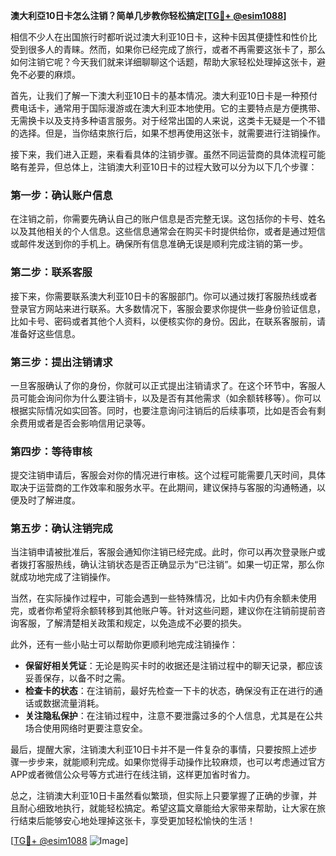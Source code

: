 **澳大利亞10日卡怎么注销？简单几步教你轻松搞定[[TG💪+ @esim1088](https://t.me/s/esim1088)]**

相信不少人在出国旅行时都听说过澳大利亚10日卡，这种卡因其便捷性和性价比受到很多人的青睐。然而，如果你已经完成了旅行，或者不再需要这张卡了，那么如何注销它呢？今天我们就来详细聊聊这个话题，帮助大家轻松处理掉这张卡，避免不必要的麻烦。

首先，让我们了解一下澳大利亚10日卡的基本情况。澳大利亚10日卡是一种预付费电话卡，通常用于国际漫游或在澳大利亚本地使用。它的主要特点是方便携带、无需换卡以及支持多种语言服务。对于经常出国的人来说，这类卡无疑是一个不错的选择。但是，当你结束旅行后，如果不想再使用这张卡，就需要进行注销操作。

接下来，我们进入正题，来看看具体的注销步骤。虽然不同运营商的具体流程可能略有差异，但总体上，注销澳大利亚10日卡的过程大致可以分为以下几个步骤：

### 第一步：确认账户信息

在注销之前，你需要先确认自己的账户信息是否完整无误。这包括你的卡号、姓名以及其他相关的个人信息。这些信息通常会在购买卡时提供给你，或者是通过短信或邮件发送到你的手机上。确保所有信息准确无误是顺利完成注销的第一步。

### 第二步：联系客服

接下来，你需要联系澳大利亚10日卡的客服部门。你可以通过拨打客服热线或者登录官方网站来进行联系。大多数情况下，客服会要求你提供一些身份验证信息，比如卡号、密码或者其他个人资料，以便核实你的身份。因此，在联系客服前，请准备好这些信息。

### 第三步：提出注销请求

一旦客服确认了你的身份，你就可以正式提出注销请求了。在这个环节中，客服人员可能会询问你为什么要注销卡，以及是否有其他需求（如余额转移等）。你可以根据实际情况如实回答。同时，也要注意询问注销后的后续事项，比如是否会有剩余费用或者是否会影响信用记录等。

### 第四步：等待审核

提交注销申请后，客服会对你的情况进行审核。这个过程可能需要几天时间，具体取决于运营商的工作效率和服务水平。在此期间，建议保持与客服的沟通畅通，以便及时了解进度。

### 第五步：确认注销完成

当注销申请被批准后，客服会通知你注销已经完成。此时，你可以再次登录账户或者拨打客服热线，确认注销状态是否正确显示为“已注销”。如果一切正常，那么你就成功地完成了注销操作。

当然，在实际操作过程中，可能会遇到一些特殊情况，比如卡内仍有余额未使用完，或者你希望将余额转移到其他账户等。针对这些问题，建议你在注销前提前咨询客服，了解清楚相关政策和规定，以免造成不必要的损失。

此外，还有一些小贴士可以帮助你更顺利地完成注销操作：

- **保留好相关凭证**：无论是购买卡时的收据还是注销过程中的聊天记录，都应该妥善保存，以备不时之需。
- **检查卡的状态**：在注销前，最好先检查一下卡的状态，确保没有正在进行的通话或数据流量消耗。
- **关注隐私保护**：在注销过程中，注意不要泄露过多的个人信息，尤其是在公共场合使用网络时更要注意安全。

最后，提醒大家，注销澳大利亚10日卡并不是一件复杂的事情，只要按照上述步骤一步步来，就能顺利完成。如果你觉得手动操作比较麻烦，也可以考虑通过官方APP或者微信公众号等方式进行在线注销，这样更加省时省力。

总之，注销澳大利亚10日卡虽然看似繁琐，但实际上只要掌握了正确的步骤，并且耐心细致地执行，就能轻松搞定。希望这篇文章能给大家带来帮助，让大家在旅行结束后能够安心地处理掉这张卡，享受更加轻松愉快的生活！

[[TG💪+ @esim1088](https://t.me/s/esim1088) ![Image](https://i.postimg.cc/4NQfJmqS/Snipaste-2025-05-13-00-14-12.png)]
